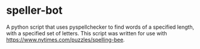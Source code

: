 # speller-bot
A python script that uses pyspellchecker to find words of a specified length, with a specified set of letters. This script was written for use with https://www.nytimes.com/puzzles/spelling-bee.
